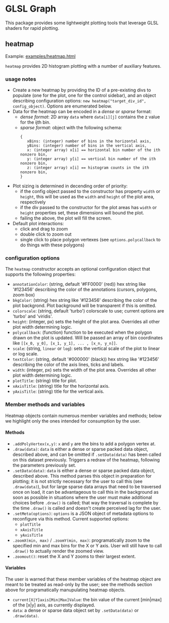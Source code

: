 # GLSL Graph

This package provides some lightweight plotting tools that leverage GLSL shaders for rapid plotting.

## heatmap

Example: [examples/heatmap.html](https://bkatiemills.github.io/glslgraph/examples/heatmap.html)

`heatmap` provides 2D histogram plotting with a number of auxiliary features.

### usage notes

 - Create a new heatmap by providing the ID of a pre-existing divs to populate (one for the plot, one for the control sidebar), and an object describing configuration options: `new heatmap("target_div_id", config_object)`. Options are enumerated below.
 - Data for the heatmap can be encoded in a _dense_ or _sparse_ format:
   - _dense format_: 2D array `data` where `data[i][j]` contains the z value for the ijth bin.
   - _sparse format_: object with the following schema:
     ```
     {
        xBins: (integer) number of bins in the horizontal axis,
        yBins: (integer) number of bins in the vertical axis,
        x: (integer array) x[i] == horizontal bin number of the ith nonzero bin,
        y: (integer array) y[i] == vertical bin number of the ith nonzero bin,
        z: (integer array) x[i] == histogram counts in the ith nonzero bin,
     }
     ``` 
 - Plot sizing is determined in decending order of priority:
   - if the config object passed to the constructor has property `width` or `height`, this will be used as the `width` and `height` of the plot area, respectively
   - if the div passed to the constructor for the plot areas has `width` or `height` properties set, these dimensions will bound the plot.
   - failing the above, the plot will fill the screen.
 - Default plot interactions:
   - click and drag to zoom
   - double click to zoom out
   - single click to place polygon vertexes (see `options.polycallback` to do things with these polygons)

### configuration options

The `heatmap` constructor accepts an optional configuration object that supports the following properties:

 - `annotationColor`: (string, default '#FF0000' (red)) hex string like '#123456' describing the color of the annotations (cursors, polygons, zoom box) 
 - `bkgColor`: (string) hex string like '#123456' describing the color of the plot backgrond. Plot background will be transparent if this is omitted.
 - `colorscale`: (string, default 'turbo') colorscale to use; current options are 'turbo' and 'viridis'.
 - `height`: (integer, px) sets the height of the plot area. Overrides all other plot width determining logic.
 - `polycallback`: (function) function to be executed when the polygon drawn on the plot is updated. Will be passed an array of bin coordinates like `[[x_0, y_0], [x_1, y_1], ... , [x_n, y_n]]`.
 - `scale`: (string, `linear` or `log`): sets the vertical scale of the plot to linear or log scale.
 - `textColor`: (string, default '#000000' (black)) hex string like '#123456' describing the color of the axis lines, ticks and labels.
 - `width`: (integer, px) sets the width of the plot area. Overrides all other plot width determining logic.
 - `plotTitle`: (string) title for plot.
 - `xAxisTitle`: (string) title for the horizontal axis.
 - `yAxisTitle`: (string) title for the vertical axis.

### Member methods and variables

Heatmap objects contain numerous member variables and methods; below we highlight only the ones intended for consumption by the user. 

#### Methods

- `.addPolyVertex(x,y)`: `x` and `y` are the bins to add a polygon vertex at.
- `.draw(data)`: `data` is either a dense or sparse packed data object, described above, and can be omitted if `.setData(data)` has been called on this dataset previously. Triggers a redraw of the heatmap, following the parameters previously set.
- `.setData(data)`: `data` is either a dense or sparse packed data object, described above. This method parses this object in preparation for plotting; it is not strictly necessary for the user to call this (see `.draw(data)`), but for large sparse data arrays that need to be traversed once on load, it can be advantageous to call this in the background as soon as possible in situations where the user must make additional choices before `.draw()` is called; that way the traversal is complete by the time `.draw()` is called and doesn't create perceived lag for the user.
- `.setMeta(options)`: `options` is a JSON object of metadata options to reconfigure via this method. Current supported options:
  - `plotTitle`
  - `xAxisTitle`
  - `yAxisTitle`
- `.zoomX(min, max)` / `.zoomY(min, max)`: programatically zoom to the specified min and max bins for the X or Y axis. User will still have to call `.draw()` to actually render the zoomed view.
- `.zoomout()`: reset the X and Y zooms to their largest extent.

#### Variables

The user is warned that these member variables of the heatmap object are meant to be treated as read-only by the user; see the methods section above for programatically manupulating heatmap objects.

- `current[X|Y]axis[Min|Max]Value`: the bin value of the current [min|max] of the [x|y] axis, as currently displayed.
- `data`: a dense or sparse data object set by `.setData(data)` or `.draw(data)`.